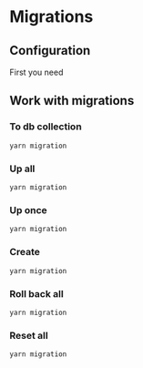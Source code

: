 # **Migrations**

## **Configuration**

First you need

## **Work with migrations**

### **To db collection**

```console
yarn migration
```

### **Up all**

```console
yarn migration
```

### **Up once**

```console
yarn migration
```

### **Create**

```console
yarn migration
```

### **Roll back all**

```console
yarn migration
```

### **Reset all**

```console
yarn migration
```

